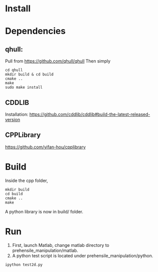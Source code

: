# Install

# Dependencies
## qhull:
Pull from https://github.com/qhull/qhull
Then simply
```
cd qhull
mkdir build & cd build
cmake ..
make
sudo make install
```

## CDDLIB
Installation:
https://github.com/cddlib/cddlib#build-the-latest-released-version


## CPPLibrary
https://github.com/yifan-hou/cpplibrary

# Build
Inside the cpp folder,
```
mkdir build
cd build
cmake ..
make
```
A python library is now in build/ folder.

# Run
1. First, launch Matlab, change matlab directory to prehensile_manipulation/matlab.
2. A python test script is located under prehensile_manipulation/python.
```
ipython test2d.py
```

